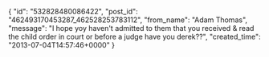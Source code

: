  {
   "id": "532828480086422",
   "post_id": "462493170453287_462528253783112",
   "from_name": "Adam Thomas",
   "message": "I hope yoy haven't admitted to them that you received & read the child order in court or before a judge have you derek??",
   "created_time": "2013-07-04T14:57:46+0000"
 }
